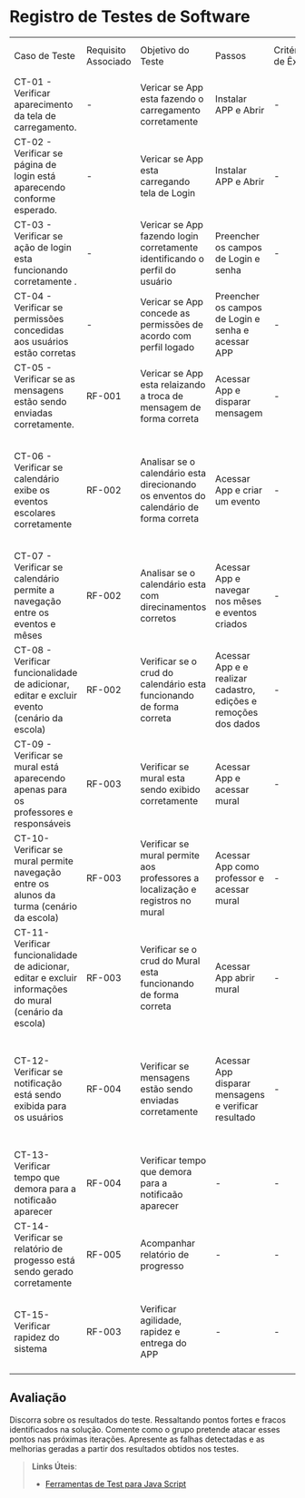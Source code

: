 # Registro de Testes de Software

| | | | | | | | |
|-|-|-|-|-|-|-|-|
|Caso de Teste|Requisito Associado|Objetivo do Teste|Passos|Critérios de Êxito|Resultado Obtido|Cenários de testes|Imagem de Registro
|CT-01 - Verificar aparecimento da tela de carregamento.| - | Vericar se App esta fazendo o carregamento corretamente| Instalar APP e Abrir| - | - | Abrir APP | - |
|CT-02 - Verificar se página de login está aparecendo conforme esperado.| - | Vericar se App esta carregando tela de Login| Instalar APP e Abrir| - | - | Abrir APP | - |
|CT-03 - Verificar se ação de login esta funcionando corretamente .| - | Vericar se App fazendo login corretamente identificando o perfil do usuário| Preencher os campos de Login e senha| - | - | Acessar com perfis, ADM Escola, responsáveis e Professores | - |
|CT-04 - Verificar se permissões concedidas aos usuários estão corretas| - | Vericar se App concede as permissões de acordo com perfil logado| Preencher os campos de Login e senha e acessar APP| - | - | Acessar com perfis, ADM Escola, responsáveis e Professores  | - |
|CT-05 - Verificar se as mensagens estão sendo enviadas corretamente. | RF-001 | Vericar se App esta relaizando a troca de mensagem de forma correta| Acessar App e disparar mensagem| - | - | Disparar mensagens com os perfis ADM Escola, responsáveis e Professores | - |
|CT-06 - Verificar se calendário exibe os eventos escolares corretamente | RF-002 | Analisar se o calendário esta direcionando os enventos do calendário de forma correta| Acessar App e criar um evento| - | - | Os enventos serão disparados pelo Adm Escola ou Professores, acessar como Responsável e verificar o calendário | - |
|CT-07 - Verificar se calendário permite a navegação entre os eventos e mêses | RF-002 | Analisar se o calendário esta com direcinamentos corretos| Acessar App e navegar nos mêses e eventos criados| - | - | Acessar como Responsável e verificar a navegação | - |
|CT-08 - Verificar funcionalidade de adicionar, editar e excluir evento (cenário da escola) | RF-002 | Verificar se o crud do calendário esta funcionando de forma correta| Acessar App e e realizar cadastro, edições e remoções dos dados| - | - | Acessar como Adm ou professor e fazer os testes do crud | - |
|CT-09 - Verificar se mural está aparecendo apenas para os professores e responsáveis | RF-003 | Verificar se mural esta sendo exibido corretamente| Acessar App e acessar mural| - | - | Acessar como Professor e Responsável para testar as funcionalidades do mural | - |
|CT-10- Verificar se mural permite navegação entre os alunos da turma (cenário da escola) |  RF-003 | Verificar se mural permite aos professores a localização e registros no mural| Acessar App como professor e acessar mural| - | - | Acessar como professor e abrir mural | - |
|CT-11- Verificar funcionalidade de adicionar, editar e excluir informações do mural (cenário da escola) | RF-003 | Verificar se o crud do Mural esta funcionando de forma correta| Acessar App abrir mural| - | - | Professor poder realizar Adição, remoção e edição dos registros do mural | - |
|CT-12- Verificar se notificação está sendo exibida para os usuários | RF-004 | Verificar se mensagens estão sendo enviadas corretamente| Acessar App disparar mensagens e verificar resultado| - | - | Disparar mensagem para um usuário específico e verificar resultado, todos os perfis podem enviar mensagens | - |
|CT-13- Verificar tempo que demora para a notificaão aparecer | RF-004 | Verificar tempo que demora para a notificaão aparecer| - | - | - | Enviar notificação | - |
|CT-14- Verificar se relatório de progesso está sendo gerado corretamente | RF-005 |Acompanhar relatório de progresso| - | - | - | - | - |
|CT-15- Verificar rapidez do sistema  | RF-003 |Verificar agilidade, rapidez e entrega do APP| - | - | - | Analisar desempenho do App, navegação, troca de tela, tempo de resposta | - |

## Avaliação

Discorra sobre os resultados do teste. Ressaltando pontos fortes e fracos identificados na solução. Comente como o grupo pretende atacar esses pontos nas próximas iterações. Apresente as falhas detectadas e as melhorias geradas a partir dos resultados obtidos nos testes.

> **Links Úteis**:
> - [Ferramentas de Test para Java Script](https://geekflare.com/javascript-unit-testing/)
